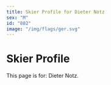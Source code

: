 ```yaml
---
title: Skier Profile for Dieter Notz
sex: "M"
id: "802"
image: "/img/flags/ger.svg" 
---
```


# Skier Profile

This page is for: Dieter Notz.
    